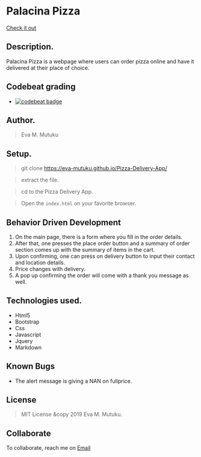 
# Palacina Pizza
[Check it out](https://github.com/Eva-Mutuku/Pizza-Delivery-App.)
​
## Description.
Palacina Pizza is a webpage where users can order pizza online and have it delivered at their place of choice.

## Codebeat grading
* [![codebeat badge](https://codebeat.co/badges/6af13f00-bb64-4722-9612-dff4c65878e3)](https://codebeat.co/projects/github-com-eva-mutuku-delani-studio-gh-pages)
​
## Author.
 > Eva M. Mutuku
​
 ## Setup.
 > git clone https://eva-mutuku.github.io/Pizza-Delivery-App/
 
 > extract the file.
 
 > cd to the Pizza Delivery App.
 
 > Open the ``index.html`` on your favorite browser.

 ## Behavior Driven Development
 1. On the main page, there is a form where you fill in the order details.
 2. After that, one presses the place order button and a summary of order section comes up with the summary of items in the cart. 
 3. Upon confirming, one can press on delivery button to input their contact and location details.
 4. Price changes with delivery.
 5. A pop up confirming the order will come with a thank you message as well.
​
## Technologies used.
  * Html5
  * Bootstrap
  * Css
  * Javascript
  * Jquery
  * Markdown
​
## Known Bugs
* The alert message is giving a NAN on fullprice.
​
## License
> MIT License &copy 2019 Eva M. Mutuku. 
​
## Collaborate
To collaborate, reach me on [Email](mutileeva@gmail.com)